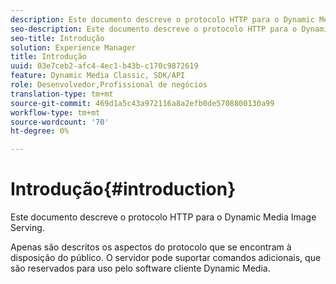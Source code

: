 ```yaml
---
description: Este documento descreve o protocolo HTTP para o Dynamic Media Image Serving.
seo-description: Este documento descreve o protocolo HTTP para o Dynamic Media Image Serving.
seo-title: Introdução
solution: Experience Manager
title: Introdução
uuid: 03e7ceb2-afc4-4ec1-b43b-c170c9872619
feature: Dynamic Media Classic, SDK/API
role: Desenvolvedor,Profissional de negócios
translation-type: tm+mt
source-git-commit: 469d1a5c43a972116a8a2efb0de5708800130a99
workflow-type: tm+mt
source-wordcount: '70'
ht-degree: 0%

---
```



# Introdução{#introduction}

Este documento descreve o protocolo HTTP para o Dynamic Media Image Serving.

Apenas são descritos os aspectos do protocolo que se encontram à disposição do público. O servidor pode suportar comandos adicionais, que são reservados para uso pelo software cliente Dynamic Media.
